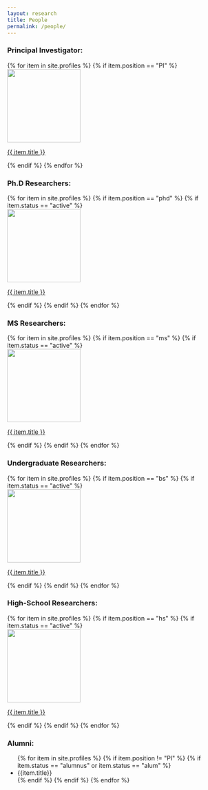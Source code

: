 ```yaml
---
layout: research
title: People
permalink: /people/
---
```

<!-- See  <a href="{{site.baseurl | prepend:site.url}}/people/#labopenings"> below </a> for openings. --> 

<h3>Principal Investigator:</h3>
<div class = "flex-container">
{% for item in site.profiles %}
{% if item.position == "PI" %}
  <div class = "thumby"><a href="{{ item.url | prepend:site.baseurl | prepend:site.url}}"><img src = "{{site.url}}/{{site.baseurl}}/assets/img/{{ item.thumb}}" width = "170px" height = "170px"><p>{{ item.title }}</p></a> </div>
  {% endif %}
{% endfor %}
</div>


<h3>Ph.D Researchers:</h3>
<div class = "flex-container">
{% for item in site.profiles %}
{% if item.position == "phd" %}
  {% if item.status == "active" %}
  <div class = "thumby"><a href="{{ item.url | prepend:site.baseurl | prepend:site.url}}"><img src = "{{site.url}}/{{site.baseurl}}/assets/img/{{ item.thumb}}" width = "170px" height = "170px"><p>{{ item.title }}</p></a> </div>
  {% endif %}
{% endif %}  
{% endfor %}
</div>

<h3>MS Researchers:</h3>
<div class = "flex-container">
{% for item in site.profiles %}
{% if item.position == "ms" %}
  {% if item.status == "active" %}
  <div class = "thumby"><a href="{{ item.url | prepend:site.baseurl | prepend:site.url}}"><img src = "{{site.url}}/{{site.baseurl}}/assets/img/{{ item.thumb}}" width = "170px" height = "170px"><p>{{ item.title }}</p></a> </div>
  {% endif %}
{% endif %}  
{% endfor %}
</div>

<h3>Undergraduate Researchers:</h3>
<div class = "flex-container">
{% for item in site.profiles %}
{% if item.position == "bs" %}
  {% if item.status == "active" %}
  <div class = "thumby"><a href="{{ item.url | prepend:site.baseurl | prepend:site.url}}"><img src = "{{site.url}}/{{site.baseurl}}/assets/img/{{ item.thumb}}" width = "170px" height = "170px"><p>{{ item.title }}</p></a> </div>
  {% endif %}
{% endif %}  
{% endfor %}
</div>

<h3>High-School Researchers:</h3>
<div class = "flex-container">
{% for item in site.profiles %}
{% if item.position == "hs" %}
  {% if item.status == "active" %}
  <div class = "thumby"><a href="{{ item.url | prepend:site.baseurl | prepend:site.url}}"><img src = "{{site.url}}/{{site.baseurl}}/assets/img/{{ item.thumb}}" width = "170px" height = "170px"><p>{{ item.title }}</p></a> </div>
  {% endif %}
{% endif %}  
{% endfor %}
</div>

<h3>Alumni:</h3>
<div class = "flex-container">
<ul>
{% for item in site.profiles %}
{% if item.position != "PI" %}
  {% if item.status == "alumnus" or item.status == "alum" %}
  <!--div class = "thumby"><a href="{{ item.url | prepend:site.baseurl | prepend:site.url}}"><img src = "{{ item.thumb}}" width = "170px" height = "170px"><p>{{ item.title }}</p></a> </div-->
  <div><li> {{item.title}} </li> </div>
  {% endif %}
{% endif %}  
{% endfor %}
</ul>
</div>


<!-- <div id="labopenings"> -->
<!-- <h3> Research Opportunities </h3> -->
<!-- The lab is looking for a research assistant to work on computational control for contact-rich manipulation. The project will implement motion planning algorithms for finding multi-contact paths in the configuration space of a robot-object system, and computational control algorithms based on optimization to find stabilizing controllers for those paths. The project will need strong coding skills and comfort with mathematical optimization. --> 

<!-- Ideal candidates have experience implementing convex optimization problems in code and motion planning algorithms like RRT*. They will also know how to avoid implementing algorithms inefficiently. -->

<!-- To apply for this opening, send an <a href="mailto:hasan.poonawala@uky.edu"> email </a> to Hasan Poonawala with -->
<!-- <ul> -->
<!-- <li> a one-page resume, </li> -->
<!-- <li> up to two papers or technical reports primarily written by you, and </li> -->
<!-- <li> a transcript. </li> -->
<!-- </ul> -->
<!-- <p>
Preference will be given to candidates with strong records in research/coursework related to mathematics, optimization, control, or robotics. Individuals with significant theoretical or experimental experience are encouraged to apply.</p>
<p>
<h4>Funding opportunities:</h4>
The lab has support for Ph.D studies beginning Fall 2020, in the form of Research and Teaching Assistantships. Apply as above.</p> --->
<!-- </div> -->
